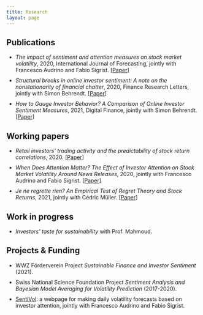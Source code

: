 ```yaml
---
title: Research
layout: page
---
```


<style>
    ul li { margin-bottom: 10px; }
</style>


<h2>Publications</h2>

<ul>
	<li><i>The impact of sentiment and attention measures on stock market volatility</i>, 
		2020, International Journal of Forecasting, jointly with Francesco Audrino and Fabio Sigrist. [<a href="https://doi.org/10.1016/j.ijforecast.2019.05.010">Paper</a>]</li>
	<li><i>Structural breaks in online investor sentiment: A note on the nonstationarity of financial chatter</i>,
		2020,  Finance Research Letters, jointly with Simon Behrendt. [<a href="https://doi.org/10.1016/j.frl.2020.101479">Paper</a>]</li>
	<li><i>How to Gauge Investor Behavior? A Comparison of Online Investor Sentiment Measures</i>,
		2021, Digital Finance, jointly with Simon Behrendt. [<a href="https://link.springer.com/article/10.1007/s42521-021-00038-2">Paper</a>]</li>
</ul>

<h2>Working papers</h2>

<ul>
	<li><i>Retail investors’ trading activity and the predictability of stock return correlations</i>, 
		2020. [<a href="https://ssrn.com/abstract=3709775">Paper</a>]</li>
	<li><i>When Does Attention Matter? The Effect of Investor Attention on Stock Market Volatility Around News Releases</i>, 2020, 
		jointly with Francesco Audrino and Fabio Sigrist. [<a href="https://ssrn.com/abstract=3506720">Paper</a>]</li>
	<li><i>Je ne regrette rien? An Empirical Test of Regret Theory and Stock Returns</i>, 2021, jointly with Cédric Müller. [<a href="https://ssrn.com/abstract=3786835">Paper</a>]</li>
</ul>

<h2>Work in progress</h2>
<ul>
	<li><i>Investors' taste for sustainability</i> with Prof. Mahmoud.</li>
</ul>


<h2>Projects & Funding</h2>

<ul>
	<li>WWZ Förderverein Project <i>Sustainable Finance and Investor Sentiment</i> (2021).</li>
	<li>Swiss National Science Foundation Project <i>Sentiment Analysis and Bayesian Model Averaging for Volatility Prediction</i> (2017-2020).</li>
	<li><a href="http://sentivol.ch/">SentiVol</a>: a webpage for making daily volatility forecasts based on investor attention, jointly with Francesco Audrino and Fabio Sigrist. </li>
</ul>